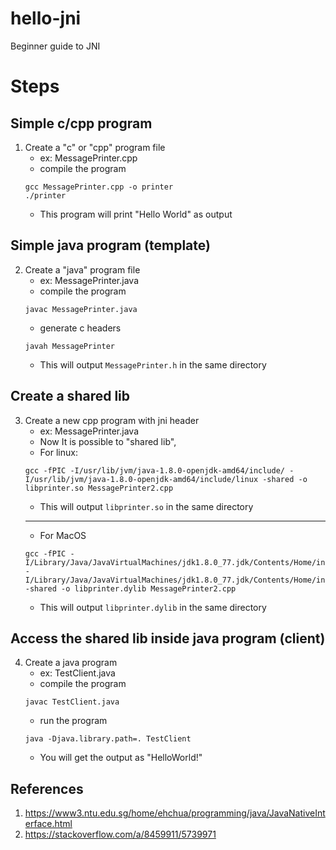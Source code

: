 # hello-jni
Beginner guide to JNI

# Steps

## Simple c/cpp program
1. Create a "c" or "cpp" program file
    - ex: MessagePrinter.cpp
    - compile the program 
    ```
    gcc MessagePrinter.cpp -o printer
    ./printer
    ```
    - This program will print "Hello World" as output

## Simple java program (template)
2. Create a "java" program file
    - ex: MessagePrinter.java
    - compile the program
    ```
    javac MessagePrinter.java
    ```
    - generate c headers
    ```
    javah MessagePrinter
    ```
    - This will output `MessagePrinter.h` in the same directory

## Create a shared lib
3. Create a new cpp program with jni header
    - ex: MessagePrinter.java
    - Now It is possible to "shared lib",
    - For linux: 
    ```
    gcc -fPIC -I/usr/lib/jvm/java-1.8.0-openjdk-amd64/include/ -I/usr/lib/jvm/java-1.8.0-openjdk-amd64/include/linux -shared -o libprinter.so MessagePrinter2.cpp
    ```
    - This will output `libprinter.so` in the same directory
    ---
    - For MacOS
    ```
    gcc -fPIC -I/Library/Java/JavaVirtualMachines/jdk1.8.0_77.jdk/Contents/Home/include/ -I/Library/Java/JavaVirtualMachines/jdk1.8.0_77.jdk/Contents/Home/include/darwin/ -shared -o libprinter.dylib MessagePrinter2.cpp
    ```
    - This will output `libprinter.dylib` in the same directory

## Access the shared lib inside java program (client)
4. Create a java program
    - ex: TestClient.java
    - compile the program
    ```
    javac TestClient.java 
    ```
    - run the program
    ```
    java -Djava.library.path=. TestClient
    ```
    - You will get the output as "HelloWorld!"

## References
1. https://www3.ntu.edu.sg/home/ehchua/programming/java/JavaNativeInterface.html
2. https://stackoverflow.com/a/8459911/5739971
